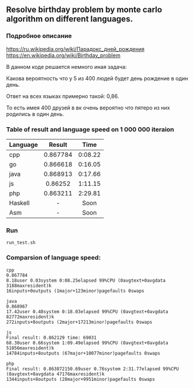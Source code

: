 ## Resolve birthday problem by monte carlo algorithm on different languages.

### Подробное описание

https://ru.wikipedia.org/wiki/Парадокс_дней_рождения
https://en.wikipedia.org/wiki/Birthday_problem

В данном коде решается немного иная задача:

Какова вероятность что у 5 из 400 людей будет день рождение в один день.

Ответ на всех языках примерно такой: 0,86.

То есть имея 400 друзей в вк очень вероятно что пятеро из них родились в один день.

### Table of result and language speed on 1 000 000 iteraion
| Language      | Result        | Time           |
| ------------- |:-------------:| :-------------:|
| cpp | 0.867784 | 0:08.22 |
| go | 0.866618 | 0:16.05 |
| java | 0.868913 | 0:17.66 |
| js | 0.86252 | 1:11.15 |
| php | 0.863211 | 2:29.81 |
| Haskell	| -		| Soon	    |
| Asm		| -		| Soon	    |

### Run
```
run_test.sh
```

### Comparsion of language speed:

```
cpp
0.867784
8.18user 0.03system 0:08.25elapsed 99%CPU (0avgtext+0avgdata 3188maxresident)k
16inputs+0outputs (1major+123minor)pagefaults 0swaps

java
0.868967
17.42user 0.48system 0:18.03elapsed 99%CPU (0avgtext+0avgdata 82772maxresident)k
272inputs+8outputs (2major+17213minor)pagefaults 0swaps

js
Final result: 0.862129 time: 69031
68.30user 0.66system 1:09.49elapsed 99%CPU (0avgtext+0avgdata 51056maxresident)k
14784inputs+8outputs (67major+10077minor)pagefaults 0swaps

php
Final result: 0.863872150.69user 0.76system 2:31.77elapsed 99%CPU (0avgtext+0avgdata 47176maxresident)k
1344inputs+8outputs (28major+9951minor)pagefaults 0swaps

```